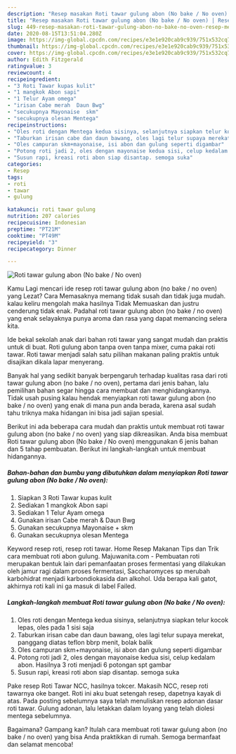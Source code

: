 ```yaml
---
description: "Resep masakan Roti tawar gulung abon (No bake / No oven) | Resep Membuat Roti tawar gulung abon (No bake / No oven) Yang Lezat Sekali"
title: "Resep masakan Roti tawar gulung abon (No bake / No oven) | Resep Membuat Roti tawar gulung abon (No bake / No oven) Yang Lezat Sekali"
slug: 449-resep-masakan-roti-tawar-gulung-abon-no-bake-no-oven-resep-membuat-roti-tawar-gulung-abon-no-bake-no-oven-yang-lezat-sekali
date: 2020-08-15T13:51:04.280Z
image: https://img-global.cpcdn.com/recipes/e3e1e920cab9c939/751x532cq70/roti-tawar-gulung-abon-no-bake-no-oven-foto-resep-utama.jpg
thumbnail: https://img-global.cpcdn.com/recipes/e3e1e920cab9c939/751x532cq70/roti-tawar-gulung-abon-no-bake-no-oven-foto-resep-utama.jpg
cover: https://img-global.cpcdn.com/recipes/e3e1e920cab9c939/751x532cq70/roti-tawar-gulung-abon-no-bake-no-oven-foto-resep-utama.jpg
author: Edith Fitzgerald
ratingvalue: 3
reviewcount: 4
recipeingredient:
- "3 Roti Tawar kupas kulit"
- "1 mangkok Abon sapi"
- "1 Telur Ayam omega"
- "irisan Cabe merah  Daun Bwg"
- "secukupnya Mayonaise  skm"
- "secukupnya olesan Mentega"
recipeinstructions:
- "Oles roti dengan Mentega kedua sisinya, selanjutnya siapkan telur kocok lepas, oles pada 1 sisi saja"
- "Taburkan irisan cabe dan daun bawang, oles lagi telur supaya merekat, panggang diatas teflon bbrp menit, bolak balik"
- "Oles campuran skm+mayonaise, isi abon dan gulung seperti digambar"
- "Potong roti jadi 2, oles dengan mayonaise kedua sisi, celup kedalam abon. Hasilnya 3 roti menjadi 6 potongan spt gambar"
- "Susun rapi, kreasi roti abon siap disantap. semoga suka"
categories:
- Resep
tags:
- roti
- tawar
- gulung

katakunci: roti tawar gulung 
nutrition: 207 calories
recipecuisine: Indonesian
preptime: "PT21M"
cooktime: "PT49M"
recipeyield: "3"
recipecategory: Dinner

---
```



![Roti tawar gulung abon (No bake / No oven)](https://img-global.cpcdn.com/recipes/e3e1e920cab9c939/751x532cq70/roti-tawar-gulung-abon-no-bake-no-oven-foto-resep-utama.jpg)

Kamu Lagi mencari ide resep roti tawar gulung abon (no bake / no oven) yang Lezat? Cara Memasaknya memang tidak susah dan tidak juga mudah. kalau keliru mengolah maka hasilnya Tidak Memuaskan dan justru cenderung tidak enak. Padahal roti tawar gulung abon (no bake / no oven) yang enak selayaknya punya aroma dan rasa yang dapat memancing selera kita.

Ide bekal sekolah anak dari bahan roti tawar yang sangat mudah dan praktis untuk di buat. Roti gulung abon tanpa oven tanpa mixer, cuma pakai roti tawar. Roti tawar menjadi salah satu pilihan makanan paling praktis untuk disajikan dikala lapar menyerang.

Banyak hal yang sedikit banyak berpengaruh terhadap kualitas rasa dari roti tawar gulung abon (no bake / no oven), pertama dari jenis bahan, lalu pemilihan bahan segar hingga cara membuat dan menghidangkannya. Tidak usah pusing kalau hendak menyiapkan roti tawar gulung abon (no bake / no oven) yang enak di mana pun anda berada, karena asal sudah tahu triknya maka hidangan ini bisa jadi sajian spesial.


Berikut ini ada beberapa cara mudah dan praktis untuk membuat roti tawar gulung abon (no bake / no oven) yang siap dikreasikan. Anda bisa membuat Roti tawar gulung abon (No bake / No oven) menggunakan 6 jenis bahan dan 5 tahap pembuatan. Berikut ini langkah-langkah untuk membuat hidangannya.

<!--inarticleads1-->

##### Bahan-bahan dan bumbu yang dibutuhkan dalam menyiapkan Roti tawar gulung abon (No bake / No oven):

1. Siapkan 3 Roti Tawar kupas kulit
1. Sediakan 1 mangkok Abon sapi
1. Sediakan 1 Telur Ayam omega
1. Gunakan irisan Cabe merah &amp; Daun Bwg
1. Gunakan secukupnya Mayonaise + skm
1. Gunakan secukupnya olesan Mentega


Keyword resep roti, resep roti tawar. Home Resep Makanan Tips dan Trik cara membuat roti abon gulung. Majuwanita.com - Pembuatan roti merupakan bentuk lain dari pemanfaatan proses fermentasi yang dilakukan oleh jamur ragi dalam proses fermentasi, Saccharomyces sp merubah karbohidrat menjadi karbondiokasida dan alkohol. Uda berapa kali gatot, akhirnya roti kali ini ga masuk di label Failed. 

<!--inarticleads2-->

##### Langkah-langkah membuat Roti tawar gulung abon (No bake / No oven):

1. Oles roti dengan Mentega kedua sisinya, selanjutnya siapkan telur kocok lepas, oles pada 1 sisi saja
1. Taburkan irisan cabe dan daun bawang, oles lagi telur supaya merekat, panggang diatas teflon bbrp menit, bolak balik
1. Oles campuran skm+mayonaise, isi abon dan gulung seperti digambar
1. Potong roti jadi 2, oles dengan mayonaise kedua sisi, celup kedalam abon. Hasilnya 3 roti menjadi 6 potongan spt gambar
1. Susun rapi, kreasi roti abon siap disantap. semoga suka


Pake resep Roti Tawar NCC, hasilnya tokcer. Makasih NCC, resep roti tawarnya oke banget. Roti ini aku buat setengah resep, dapetnya kayak di atas. Pada posting sebelumnya saya telah menuliskan resep adonan dasar roti tawar. Gulung adonan, lalu letakkan dalam loyang yang telah diolesi mentega sebelumnya. 

Bagaimana? Gampang kan? Itulah cara membuat roti tawar gulung abon (no bake / no oven) yang bisa Anda praktikkan di rumah. Semoga bermanfaat dan selamat mencoba!
